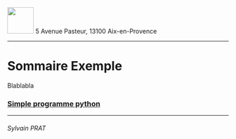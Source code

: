 <img style="height: 60px;" src="http://www.lpl-aix.fr/wp-content/uploads/2018/04/LPL_240_180.jpg" />
5 Avenue Pasteur, 13100 Aix-en-Provence

***

# Sommaire Exemple

Blablabla


### <a href="https://github.com/sylvain-prat/DocDocker/blob/master/Exemple/premier_docker_print_python.md">Simple programme python</a>



---
###### Sylvain PRAT
